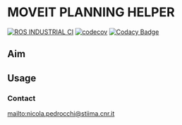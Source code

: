 # MOVEIT PLANNING HELPER #

[![ROS INDUSTRIAL CI][a]][1]
[![codecov][b]][2]
[![Codacy Badge][c]][3]

## Aim ##

## Usage ##

### Contact ###

<mailto:nicola.pedrocchi@stiima.cnr.it>

[a]:https://github.com/CNR-STIIMA-IRAS/moveit_planning_helper/actions/workflows/industrial_ci_action.yml/badge.svg
[1]:https://github.com/CNR-STIIMA-IRAS/moveit_planning_helper/actions/workflows/industrial_ci_action.yml

[b]:https://codecov.io/gh/CNR-STIIMA-IRAS/moveit_planning_helper/branch/master/graph/badge.svg?token=MGW76VJW20
[2]:https://codecov.io/gh/CNR-STIIMA-IRAS/moveit_planning_helper

[c]:https://app.codacy.com/project/badge/Grade/1df71212cc1942c1a9f390872e00e334
[3]:https://www.codacy.com/gh/CNR-STIIMA-IRAS/moveit_planning_helper/dashboard?utm_source=github.com&amp;utm_medium=referral&amp;utm_content=CNR-STIIMA-IRAS/moveit_planning_helper&amp;utm_campaign=Badge_Grade